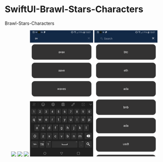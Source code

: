 # SwiftUI-Brawl-Stars-Characters
 Brawl-Stars-Characters



 <p align="center">
<a href = ""><img src="https://play-lh.googleusercontent.com/mxYI_k8aeDa4GD1kMqPtzZfAePKAfXdigfhvpE-yCNCorrqOYgd3rW7SqMdOkPWe-O4=w1440-h620" width="200px"></a>
<a href = ""><img src="https://play-lh.googleusercontent.com/Lc2UOYXpX426wd8Iqa7oRoklqHB63HieWHHtdL5l15i4QihTCt_9-F3AC43MElNtA7g=w1440-h620" width="200px"></a>
<a href = ""><img src="https://play-lh.googleusercontent.com/UNBkfJH4FkuZ1BlOWVbIkCAMyv4orC9WVSCzlSxkumBOuGMsTElYnGbtiv2f7w2exnA=w1440-h620" width="200px"></a>
<a href = ""><img src="https://github.com/mahmut-salih-cicek/Crypto-Tracker/blob/main/Screenshot_20220418-150721.png?raw=true" width="200px"></a>
 <a href = ""><img src="https://github.com/mahmut-salih-cicek/Crypto-Tracker/blob/main/Screenshot_20220418-150731.png?raw=true" width="200px"></a> 
</p>
